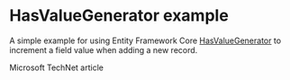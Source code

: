 # HasValueGenerator example

A simple example for using Entity Framework Core [HasValueGenerator](https://docs.microsoft.com/en-us/dotnet/api/microsoft.entityframeworkcore.metadata.builders.propertybuilder-1.hasvaluegenerator?view=efcore-3.1) to increment a field value when adding a new record.

Microsoft TechNet article



